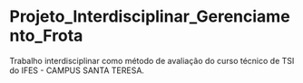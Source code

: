 # Projeto_Interdisciplinar_Gerenciamento_Frota
Trabalho interdisciplinar como método de avaliação do curso técnico de TSI do IFES - CAMPUS SANTA TERESA.
